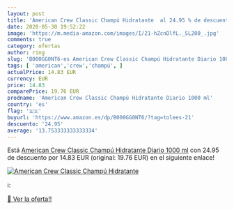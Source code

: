 ```yaml
---
layout: post
title: 'American Crew Classic Champú Hidratante  al 24.95 % de descuento'
date: 2020-05-30 19:52:22
image: 'https://m.media-amazon.com/images/I/21-hZcnDlfL._SL200_.jpg'
comments: true
category: ofertas
author: ring
slug: 'B000GG0NT6-es American Crew Classic Champú Hidratante Diario 1000 ml'
tags: [ 'american','crew','champú', ]
actualPrice: 14.83 EUR
currency: EUR
price: 14.83
comparePrice: 19.76 EUR
prodname: 'American Crew Classic Champú Hidratante Diario 1000 ml'
country: 'es'
flag: '🇪🇸'
buyurl: 'https://www.amazon.es/dp/B000GG0NT6/?tag=tolees-21'
descuento: '24.95'
average: '13.753333333333334'
---
```


Está [American Crew Classic Champú Hidratante Diario 1000 ml](https://www.amazon.es/dp/B000GG0NT6/?tag=tolees-21) con 24.95 de descuento por 14.83 EUR (original: 19.76 EUR) en el siguiente enlace!

[![American Crew Classic Champú Hidratante ](https://m.media-amazon.com/images/I/21-hZcnDlfL._SL200_.jpg)](https://www.amazon.es/dp/B000GG0NT6/?tag=tolees-21)

ℹ️:


[🛒 Ver la oferta!!](https://www.amazon.es/dp/B000GG0NT6/?tag=tolees-21)
